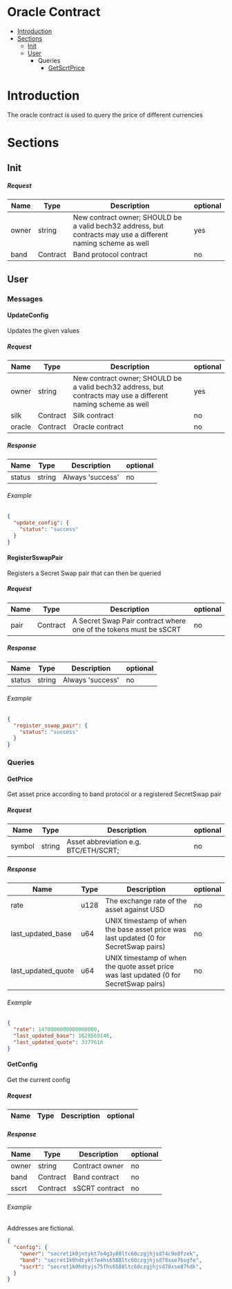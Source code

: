 # Oracle Contract
* [Introduction](#Introduction)
* [Sections](#Sections)
    * [Init](#Init)
    * [User](#User)
        * Queries
            * [GetScrtPrice](#GetScrtPrice)
# Introduction
The oracle contract is used to query the price of different currencies

# Sections

## Init

##### Request

|Name      |Type      |Description                                                                                                        | optional |
|----------|----------|-------------------------------------------------------------------------------------------------------------------|----------|
|owner     | string   |  New contract owner; SHOULD be a valid bech32 address, but contracts may use a different naming scheme as well    |  yes     |
|band      | Contract |  Band protocol contract                                                                                           |  no      |

## User

### Messages

#### UpdateConfig
Updates the given values

##### Request

|Name      |Type      |Description                                                                                                        | optional |
|----------|----------|-------------------------------------------------------------------------------------------------------------------|----------|
|owner     | string   |  New contract owner; SHOULD be a valid bech32 address, but contracts may use a different naming scheme as well    |  yes     |
|silk      | Contract |  Silk contract                                                                                                    |  no      |
|oracle    | Contract |  Oracle contract                                                                                                  |  no      |

##### Response

|Name      |Type      |Description                                                                                                        | optional |
|----------|----------|-------------------------------------------------------------------------------------------------------------------|----------|
|status    | string   | Always 'success'                                                                                                  |  no      |

###### Example

```json
{
  "update_config": {
    "status": "success"
  }
}
```

#### RegisterSswapPair 
Registers a Secret Swap pair that can then be queried

##### Request

|Name      |Type      |Description                                                                                                        | optional |
|----------|----------|-------------------------------------------------------------------------------------------------------------------|----------|
|pair      | Contract |  A Secret Swap Pair contract where one of the tokens must be sSCRT                                                |  no      |

##### Response

|Name      |Type      |Description                                                                                                        | optional |
|----------|----------|-------------------------------------------------------------------------------------------------------------------|----------|
|status    | string   | Always 'success'                                                                                                  |  no      |

###### Example

```json
{
  "register_sswap_pair": {
    "status": "success"
  }
}
```

### Queries

#### GetPrice
Get asset price according to band protocol or a registered SecretSwap pair

##### Request

|Name        |Type    |Description                                                                                                            | optional |
|------------|--------|-----------------------------------------------------------------------------------------------------------------------|----------|
|symbol      | string |  Asset abbreviation e.g. BTC/ETH/SCRT;                                                                                |  no      |

##### Response

|Name               |Type    |Description                                                                                                     | optional |
|-------------------|--------|----------------------------------------------------------------------------------------------------------------|----------|
|rate               | u128   | The exchange rate of the asset against USD                                                                     |  no      |
|last_updated_base  | u64    | UNIX timestamp of when the base asset price was last updated (0 for SecretSwap pairs)                          |  no      |
|last_updated_quote | u64    | UNIX timestamp of when the quote asset price was last updated (0 for SecretSwap pairs)                         |  no      |

###### Example

```json
{
  "rate": 1470000000000000000,
  "last_updated_base": 1628569146,
  "last_updated_quote": 3377610
}
```

#### GetConfig
Get the current config

##### Request

|Name        |Type    |Description                                                                                                            | optional |
|------------|--------|-----------------------------------------------------------------------------------------------------------------------|----------|

##### Response

|Name      |Type      |Description                                                                                                        | optional |
|----------|----------|-------------------------------------------------------------------------------------------------------------------|----------|
|owner     | string   | Contract owner                                                                                                    |  no      |
|band      | Contract | Band contract                                                                                                     |  no      |
|sscrt     | Contract | sSCRT contract                                                                                                    |  no      |

###### Example

Addresses are fictional.

```json
{
  "config": {
    "owner": "secret1k0jntykt7e4g3y88ltc60czgjhjsd74c9e8fzek",
    "band": "secret1k0hdtykt7e4hs6588ltc60czgjhjsd78xse7bsgfe",
    "sscrt": "secret1k0hdtyjs75fhs6588ltc60czgjhjsd78xse87hdk",
  }
}
```

